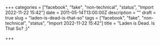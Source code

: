 +++
categories = ["facebook", "fake", "non-technical", "status", "Import 2022-11-22 15:42"]
date = 2011-05-14T13:00:00Z
description = ""
draft = true
slug = "laden-is-dead-is-that-so"
tags = ["facebook", "fake", "non-technical", "status", "Import 2022-11-22 15:42"]
title = "Laden is Dead. Is That So? ;)"

+++




